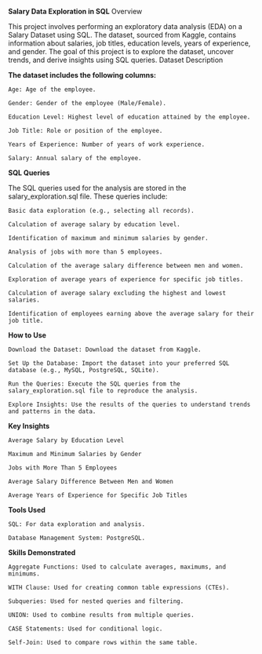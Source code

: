 **Salary Data Exploration in SQL**
Overview

This project involves performing an exploratory data analysis (EDA) on a Salary Dataset using SQL. The dataset, sourced from Kaggle, contains information about salaries, job titles, education levels, years of experience, and gender. The goal of this project is to explore the dataset, uncover trends, and derive insights using SQL queries.
Dataset Description

**The dataset includes the following columns:**

    Age: Age of the employee.

    Gender: Gender of the employee (Male/Female).

    Education Level: Highest level of education attained by the employee.

    Job Title: Role or position of the employee.

    Years of Experience: Number of years of work experience.

    Salary: Annual salary of the employee.

**SQL Queries**

The SQL queries used for the analysis are stored in the salary_exploration.sql file. These queries include:

    Basic data exploration (e.g., selecting all records).

    Calculation of average salary by education level.

    Identification of maximum and minimum salaries by gender.

    Analysis of jobs with more than 5 employees.

    Calculation of the average salary difference between men and women.

    Exploration of average years of experience for specific job titles.

    Calculation of average salary excluding the highest and lowest salaries.

    Identification of employees earning above the average salary for their job title.

**How to Use**

    Download the Dataset: Download the dataset from Kaggle.

    Set Up the Database: Import the dataset into your preferred SQL database (e.g., MySQL, PostgreSQL, SQLite).

    Run the Queries: Execute the SQL queries from the salary_exploration.sql file to reproduce the analysis.

    Explore Insights: Use the results of the queries to understand trends and patterns in the data.

**Key Insights**

    Average Salary by Education Level

    Maximum and Minimum Salaries by Gender

    Jobs with More Than 5 Employees

    Average Salary Difference Between Men and Women

    Average Years of Experience for Specific Job Titles

**Tools Used**

    SQL: For data exploration and analysis.

    Database Management System: PostgreSQL.

**Skills Demonstrated**

    Aggregate Functions: Used to calculate averages, maximums, and minimums.

    WITH Clause: Used for creating common table expressions (CTEs).

    Subqueries: Used for nested queries and filtering.

    UNION: Used to combine results from multiple queries.

    CASE Statements: Used for conditional logic.

    Self-Join: Used to compare rows within the same table.
